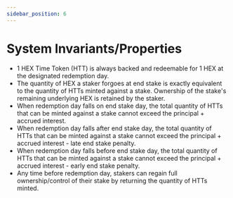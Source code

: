 ```yaml
---
sidebar_position: 6
---
```


# System Invariants/Properties
- 1 HEX Time Token (HTT) is always backed and redeemable for 1 HEX at the designated redemption day.
- The quantity of HEX a staker forgoes at end stake is exactly equivalent to the quantity of HTTs minted against a stake. Ownership of the stake's remaining underlying HEX is retained by the staker. 
- When redemption day falls on end stake day, the total quantity of HTTs that can be minted against a stake cannot exceed the principal + accrued interest.
- When redemption day falls after end stake day, the total quantity of HTTs that can be minted against a stake cannot exceed the principal + accrued interest - late end stake penalty.
- When redemption day falls before end stake day, the total quantity of HTTs that can be minted against a stake cannot exceed the principal + accrued interest - early end stake penalty.
- Any time before redemption day, stakers can regain full ownership/control of their stake by returning the quantity of HTTs minted.  
